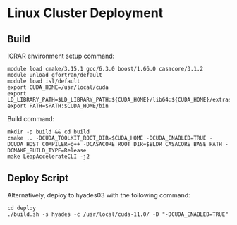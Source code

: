 # Linux Cluster Deployment

## Build

ICRAR environment setup command:

```
module load cmake/3.15.1 gcc/6.3.0 boost/1.66.0 casacore/3.1.2
module unload gfortran/default
module load isl/default
export CUDA_HOME=/usr/local/cuda
export LD_LIBRARY_PATH=$LD_LIBRARY_PATH:${CUDA_HOME}/lib64:${CUDA_HOME}/extras/CUPTI/lib64
export PATH=$PATH:$CUDA_HOME/bin
```

Build command:

```
mkdir -p build && cd build
cmake .. -DCUDA_TOOLKIT_ROOT_DIR=$CUDA_HOME -DCUDA_ENABLED=TRUE -DCUDA_HOST_COMPILER=g++ -DCASACORE_ROOT_DIR=$BLDR_CASACORE_BASE_PATH -DCMAKE_BUILD_TYPE=Release
make LeapAccelerateCLI -j2
```

## Deploy Script

Alternatively, deploy to hyades03 with the following command:

```
cd deploy
./build.sh -s hyades -c /usr/local/cuda-11.0/ -D "-DCUDA_ENABLED=TRUE"
```